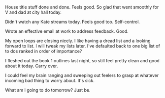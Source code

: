 House title stuff done and done. Feels good. So glad that went smoothly for V and dad at city hall today.

Didn't watch any Kate streams today. Feels good too. Self-control.

Wrote an effective email at work to address feedback. Good.

My open loops are closing nicely. I like having a dread list and a looking forward to list. I will tweak my lists later. I've defaulted back to one big list of to dos ranked in order of importance?

I fleshed out the book 1 outlines last night, so still feel pretty clean and good about it today. Carry over.

I could feel my brain ranging and sweeping out feelers to grasp at whatever incoming bad thing to worry about. It's sick.

What am I going to do tomorrow? Just be.
